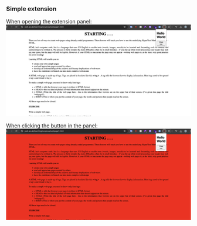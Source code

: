 ### Simple extension
When opening the extension panel:
![extension-open](./markdown/simple-extension.png)

When clicking the button in the panel:
![extension-open](./markdown/simple-extension-red.png)